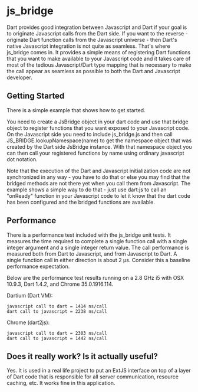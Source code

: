 # js_bridge

Dart provides good integration between Javascript and Dart if your goal is to originate Javascript calls from the Dart side. If you want to the reverse - originate Dart function calls from the Javascript universe - then Dart's native Javascript integration is not quite as seamless. That's where js_bridge comes in. It provides a simple means of registering Dart functions that you want to make available to your Javascript code and it takes care of most of the tedious Javascript/Dart type mapping that is necessary to make the call appear as seamless as possible to both the Dart and Javascript developer.

## Getting Started

There is a simple example that shows how to get started.

You need to create a JsBridge object in your dart code and use that bridge object to register functions that you want exposed to your Javascript code. On the Javascript side you need to include js_bridge.js and then call JS_BRIDGE.lookupNamespace(name) to get the namespace object that was created by the Dart side JsBridge instance. With that namespace object you can then call your registered functions by name using ordinary javascript dot notation.

Note that the execution of the Dart and Javascript initialization code are not synchronized in any way - you have to do that or else you may find that the bridged methods are not there yet when you call them from Javascript. The example shows a simple way to do that - just use dart:js to call an "onReady" function in your Javascript code to let it know that the dart code has been configured and the bridged functions are available.

## Performance

There is a performance test included with the js_bridge unit tests. It measures the time required to complete a single function call with a single integer argument and a single integer return value. The call performance is measured both from Dart to Javascript, and from Javascript to Dart. A single function call in either direction is about 2 µs. Consider this a baseline performance expectation.

Below are the performance test results running on a 2.8 GHz i5 with OSX 10.9.3, Dart 1.4.2, and Chrome 35.0.1916.114.

Dartium (Dart VM):

    javascript call to dart = 1414 ns/call
    dart call to javascript = 2238 ns/call

Chrome (dart2js):

    javascript call to dart = 2303 ns/call
    dart call to javascript = 1442 ns/call

## Does it really work? Is it actually useful?

Yes. It is used in a real life project to put an ExtJS interface on top of a layer of Dart code that is responsible for all server communication, resource caching, etc. It works fine in this application.








